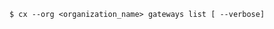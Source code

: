 <!-- usedin: [ _includes/_inlines/Toolbelt/common/gateway] - layout:code post: gateway_usage -->

```
$ cx --org <organization_name> gateways list [ --verbose]
```
